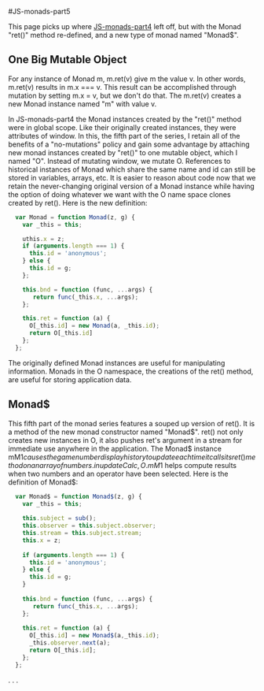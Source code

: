 #JS-monads-part5

This page picks up where [JS-monads-part4](http://schalk.net:3099) left off, but with the Monad "ret()" method re-defined, and a new type of monad named "Monad$".

## One Big Mutable Object    

For any instance of Monad m, m.ret(v) give m the value v. In other words, m.ret(v) results in m.x === v. This result can be accomplished through mutation by setting m.x = v, but we don't do that. The m.ret(v) creates a new Monad instance named "m" with value v.

In JS-monads-part4 the Monad instances created by the "ret()" method were in global scope. Like their originally created instances, they were attributes of window. In this, the fifth part of the series, I retain all of the benefits of a "no-mutations" policy and gain some advantage by attaching new monad instances created by "ret()" to one mutable object, which I named "O". Instead of mutating window, we mutate O. References to historical instances of Monad which share the same name and id can still be stored in variables, arrays, etc. It is easier to reason about code now that we retain the never-changing original version of a Monad instance while having the option of doing whatever we want with the O name space clones created by ret(). Here is the new definition:
```javascript                 
  var Monad = function Monad(z, g) {
    var _this = this;

    uthis.x = z;
    if (arguments.length === 1) {
      this.id = 'anonymous';
    } else {
      this.id = g;
    };

    this.bnd = function (func, ...args) {
       return func(_this.x, ...args);
    };

    this.ret = function (a) {
      O[_this.id] = new Monad(a, _this.id);
      return O[_this.id]
    };
  };               
```
The originally defined Monad instances are useful for manipulating information. Monads in the O namespace, the creations of the ret() method, are useful for storing application data.

## Monad$
This fifth part of the monad series features a souped up version of ret(). It is a method of the new monad constructor named "Monad$". ret() not only creates new instances in O, it also pushes ret's argument in a stream for immediate use anywhere in the application. The Monad$ instance mM$1 causes the game number display history to update each time it calls its ret() method on an array of numbers. in updateCalc, O.mM$1 helps compute results when two numbers and an operator have been selected. Here is the definition of Monad$:

```javascript
  var Monad$ = function Monad$(z, g) {
    var _this = this;
    
    this.subject = sub();
    this.observer = this.subject.observer;
    this.stream = this.subject.stream;
    this.x = z;
  
    if (arguments.length === 1) {
      this.id = 'anonymous';
    } else {
      this.id = g;
    }
  
    this.bnd = function (func, ...args) {
       return func(_this.x, ...args);
    };
  
    this.ret = function (a) {
      O[_this.id] = new Monad$(a,_this.id);
      _this.observer.next(a);
      return O[_this.id];
    };
  };
```




.
.
.

